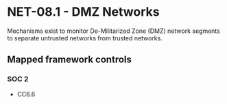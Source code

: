 # NET-08.1 - DMZ Networks
Mechanisms exist to monitor De-Militarized Zone (DMZ) network segments to separate untrusted networks from trusted networks.
## Mapped framework controls
### SOC 2
- CC6.6